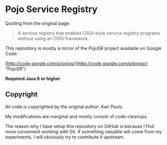 Pojo Service Registry
=====================

Quoting from the original page:

> A service registry that enables OSGi-style service registry programs without using an OSGi framework.

This repository is mostly a mirror of the PojoSR project available on Google Code:

[http://code.google.com/p/pojosr](http://code.google.com/p/pojosr/ "PojoSR")

__Required Java 6 or higher__

Copyright
---------

All code is copyrighted by the original author: Karl Pauls.

My modifications are marginal and mostly consist of code-cleanups.

The reason why I have setup this repository on GitHub is because I find more convenient working with Git.
If something valuable will come from my experiments, I will obviously try to contribute it upstream.
